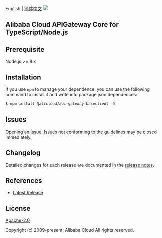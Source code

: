English | [简体中文](README-CN.md)
![](https://aliyunsdk-pages.alicdn.com/icons/AlibabaCloud.svg)

## Alibaba Cloud APIGateway Core for TypeScript/Node.js

## Prerequisite

Node.js >= 8.x

## Installation
If you use `npm` to manage your dependence, you can use the following command to install it and write into package.json dependences:

```sh
$ npm install @alicloud/api-gateway-baseclient -S
```

## Issues
[Opening an Issue](https://github.com/aliyun/alibabacloud-apigateway-core-sdk/issues/new), Issues not conforming to the guidelines may be closed immediately.

## Changelog
Detailed changes for each release are documented in the [release notes](./ChangeLog.txt).

## References
* [Latest Release](https://github.com/aliyun/alibabacloud-apigateway-core-sdk/tree/master/ts)

## License
[Apache-2.0](http://www.apache.org/licenses/LICENSE-2.0)

Copyright (c) 2009-present, Alibaba Cloud All rights reserved.